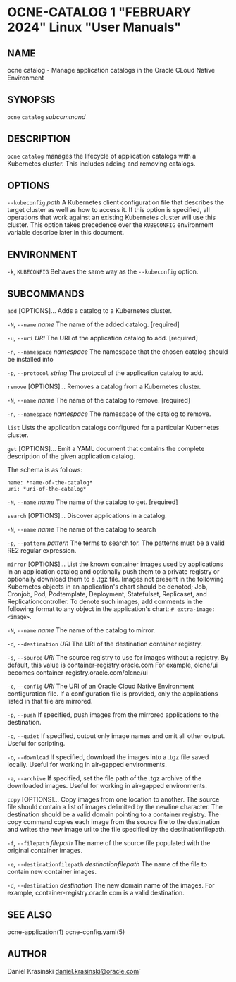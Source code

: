 OCNE-CATALOG 1 "FEBRUARY 2024" Linux "User Manuals"
===================================================

NAME
----

ocne catalog - Manage application catalogs in the Oracle CLoud Native Environment

SYNOPSIS
--------

`ocne` `catalog` *subcommand*

DESCRIPTION
-----------

`ocne` `catalog` manages the lifecycle of application catalogs with a Kubernetes
cluster.  This includes adding and removing catalogs.

OPTIONS
-------

`--kubeconfig` *path*
  A Kubernetes client configuration file that describes the target cluster as
  well as how to access it.  If this option is specified, all operations that
  work against an existing Kubernetes cluster will use this cluster.  This
  option takes precedence over the `KUBECONFIG` environment variable describe
  later in this document.

ENVIRONMENT
-----------

`-k`, `KUBECONFIG`
  Behaves the same way as the `--kubeconfig` option.

SUBCOMMANDS
-----------

`add` [OPTIONS]...
  Adds a catalog to a Kubernetes cluster.

`-N`, `--name` *name*
    The name of the added catalog. [required]

`-u`, `--uri` *URI*
    The URI of the application catalog to add. [required]

`-n`, `--namespace` *namespace*
    The namespace that the chosen catalog should be installed into

`-p`, `--protocol` *string*
    The protocol of the application catalog to add.

`remove` [OPTIONS]...
  Removes a catalog from a Kubernetes cluster.

`-N`, `--name` *name* 
    The name of the catalog to remove. [required]

`-n`, `--namespace` *namespace*
    The namespace of the catalog to remove.

`list`
  Lists the application catalogs configured for a particular Kubernetes cluster.

`get` [OPTIONS]...
  Emit a YAML document that contains the complete description of the given
  application catalog.

  The schema is as follows:
  ```
  name: *name-of-the-catalog*
  uri: *uri-of-the-catalog*
  ```
`-N`, `--name` *name*
    The name of the catalog to get. [required]

`search` [OPTIONS]...
  Discover applications in a catalog.

`-N`, `--name` *name*
    The name of the catalog to search

`-p`, `--pattern` *pattern*
    The terms to search for.  The patterns must be a valid RE2 regular
    expression.

`mirror` [OPTIONS]...
  List the known container images used by applications in an application catalog and
  optionally push them to a private registry or optionally download them to a .tgz file. 
  Images not present in the following Kubernetes objects in an application's chart should be denoted; Job, Cronjob, Pod, 
  Podtemplate, Deployment, Statefulset, Replicaset, and Replicationcontroller. 
  To denote such images, add comments in the following format to any object in the application's chart: ``# extra-image: <image>``.

`-N`, `--name` *name*
    The name of the catalog to mirror.

`-d`, `--destination` *URI*
    The URI of the destination container registry.

`-s`, `--source` *URI*
    The source registry to use for images without a registry. By default, this value is container-registry.oracle.com
    For example, olcne/ui becomes container-registry.oracle.com/olcne/ui

`-c`, `--config` *URI*
    The URI of an Oracle Cloud Native Environment configuration file.
    If a configuration file is provided, only the applications listed
    in that file are mirrored.

`-p`, `--push`
    If specified, push images from the mirrored applications to the destination.

`-q`, `--quiet`
    If specified, output only image names and omit all other output. Useful for scripting.

`-o`, `--download`
    If specified, download the images into a .tgz file saved locally. Useful for working in air-gapped environments.

`-a`, `--archive`
    If specified, set the file path of the .tgz archive of the downloaded images. Useful for working in air-gapped environments.

`copy` [OPTIONS]...
  Copy images from one location to another. The source file should contain a list of images delimited by the newline character.
  The destination should be a valid domain pointing to a container registry. The copy command copies each image from the source file
  to the destination and writes the new image uri to the file specified by the destinationfilepath.

`-f`, `--filepath` *filepath*
    The name of the source file populated with the original container images.

`-e`, `--destinationfilepath` *destinationfilepath*
    The name of the file to contain new container images.

`-d`, `--destination` *destination*
    The new domain name of the images. For example, container-registry.oracle.com is a valid destination.

SEE ALSO
--------

ocne-application(1) ocne-config.yaml(5)

AUTHOR
------

Daniel Krasinski <daniel.krasinski@oracle.com>`
